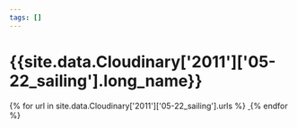 ```yaml
---
tags: []
---
```

<div itemscope itemtype="http://schema.org/Photograph">
  <h1>{{site.data.Cloudinary['2011']['05-22_sailing'].long_name}}</h1>
  {% for url in site.data.Cloudinary['2011']['05-22_sailing'].urls %}
    <a itemprop="image" class="swipebox" title="" href="{{ site.cloudinary.baseurl }}/{{ url }}">
      <img alt="" itemprop="thumbnailUrl" src="{{ site.cloudinary.baseurl }}/h_150/{{ url }}" />
      <meta itemprop="isFamilyFriendly" content="true" />
    </a>
  {% endfor %}
</div>
